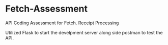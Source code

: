 # Fetch-Assessment
API Coding Assessment for Fetch. Receipt Processing

Utilized Flask to start the develpment server along side postman to test the API.
